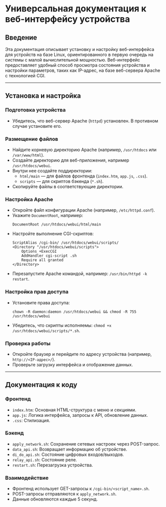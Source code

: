 # Универсальная документация к веб-интерфейсу устройства

## Введение
Эта документация описывает установку и настройку веб-интерфейса для устройств на базе Linux, ориентированного в первую очередь на системы с малой вычислительной мощностью. Веб-интерфейс предоставляет удобный способ просмотра состояния устройства и настройки параметров, таких как IP-адрес, на базе веб-сервера Apache с технологией CGI. 

---

## Установка и настройка

### Подготовка устройства
- Убедитесь, что веб-сервер Apache (`httpd`) установлен. В противном случае установите его.

### Размещение файлов
- Найдите корневую директорию Apache (например, `/usr/htdocs` или `/var/www/html`).
- Создайте директорию для веб-приложения, например `/usr/htdocs/webui`.
- Внутри нее создайте поддиректории:
  - `html/main` — для файлов фронтенда (`index.htm`, `app.js`, `.css`).
  - `scripts` — для скриптов бэкенда (`*.sh`).
- Скопируйте файлы в соответствующие директории.

### Настройка Apache
- Откройте файл конфигурации Apache (например, `/etc/httpd.conf`).
- Укажите `DocumentRoot`, например:
  ```
  DocumentRoot /usr/htdocs/webui/html/main
  ```
- Настройте выполнение CGI-скриптов:
  ```
  ScriptAlias /cgi-bin/ /usr/htdocs/webui/scripts/
  <Directory "/usr/htdocs/webui/scripts">
      Options +ExecCGI
      AddHandler cgi-script .sh
      Require all granted
  </Directory>
  ```
- Перезапустите Apache командой, например: `/usr/bin/httpd -k restart`.

### Настройка прав доступа
- Установите права доступа:
  ```
  chown -R daemon:daemon /usr/htdocs/webui && chmod -R 755 /usr/htdocs/webui
  ```
- Убедитесь, что скрипты исполняемы: `chmod +x /usr/htdocs/webui/scripts/*.sh`.

### Проверка работы
- Откройте браузер и перейдите по адресу устройства (например, `http://<IP-адрес>/`).
- Проверьте загрузку интерфейса и отображение данных.

---

## Документация к коду

### Фронтенд
- `index.htm`: Основная HTML-структура с меню и секциями.
- `app.js`: Логика интерфейса, запросы к API, обновление данных.
- `.css`: Стилизация.

### Бэкенд
- `apply_network.sh`: Сохранение сетевых настроек через POST-запрос.
- `data_api.sh`: Возвращает информацию об устройстве.
- `di_do_api.sh`: Состояние цифровых входов/выходов.
- `relay_api.sh`: Состояние реле.
- `restart.sh`: Перезагрузка устройства.

### Взаимодействие
- Фронтенд использует GET-запросы к `/cgi-bin/<script_name>.sh`.
- POST-запросы отправляются к `apply_network.sh`.
- Данные обновляются каждые 5 секунд.
